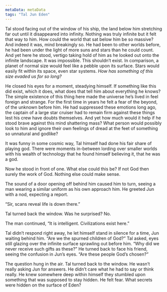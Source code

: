 ```yaml
---
metaData: metaData
tags: "Tal Jun Eden"
---
```


Tal stood facing out of the window of his ship, the land below him stretching far out until it disappeared into infinity. Nothing was truly infinite but it felt that way to him. How could the world that sat below him be so massive? And indeed it was, mind breakingly so. He had been to other worlds before, he had been under the light of more suns and stars than he could count. And yet here he stood, vertigo taking hold of him as he looked out onto the infinite landscape. It was impossible. This shouldn’t exist. In comparison, a planet of normal size would feel like a pebble upon its surface. Stars would easily fit within its space, even star systems. *How has something of this size evaded us for so long?* 

He closed his eyes for a moment, steadying himself. If something like this did exist, which it does, what does that tell him about everything he knows? The simple existence of this thing here made the universe he’s lived in feel foreign and strange. For the first time in years he felt a fear of the beyond, of the unknown before him. He had suppressed these emotions long ago, the captain of a large star cruiser had to remain firm against these things lest his crew have doubts themselves. And yet how much would it help if he stood brave against this mind shattering mass? What person would possibly look to him and ignore their own feelings of dread at the feet of something so unnatural and godlike? 

It was funny in some cosmic way, Tal himself had done his fair share of playing god. There were moments in-between lording over smaller worlds with his wealth of technology that he found himself believing it, that he was a god. 

Now he stood in front of one. What else could this be? If not God then surely the work of God. Nothing else could make sense. 

The sound of a door opening off behind him caused him to turn, seeing a man wearing a similar uniform as his own approach him. He greeted Jun with a nod, expecting a report.

“Sir, scans reveal life is down there.”

Tal turned back the window. Was he surprised? No. 

The man continued, “It is intelligent. Civilizations exist here.”

Tal didn’t respond right away, he let himself stand in silence for a time, Jun waiting behind him. “Are we the spurned children of God?” Tal asked, eyes still glazing over the infinite surface sprawling out before him. “Why did we never receive such gifts as these?” He turned back to face his friend, seeing the confusion in Jun’s eyes. “Are these people God’s chosen?”

The question hung in the air. Tal turned back to the window. He wasn’t really asking Jun for answers. He didn’t care what he had to say or think really. He knew somewhere deep within himself they stumbled upon something that was supposed to stay hidden. He felt fear. What secrets were hidden on the surface of Eden?